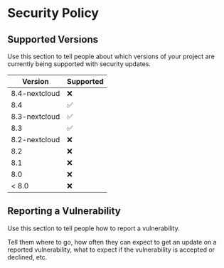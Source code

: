 # Security Policy

## Supported Versions

Use this section to tell people about which versions of your project are
currently being supported with security updates.

| Version       | Supported          |
| --------------| ------------------ |
| 8.4-nextcloud | :x:                |
| 8.4           | :white_check_mark: |
| 8.3-nextcloud | :white_check_mark: |
| 8.3           | :white_check_mark: |
| 8.2-nextcloud | :x:                |
| 8.2           | :x:                |
| 8.1           | :x:                |
| 8.0           | :x:                |
| < 8.0         | :x:                |

## Reporting a Vulnerability

Use this section to tell people how to report a vulnerability.

Tell them where to go, how often they can expect to get an update on a
reported vulnerability, what to expect if the vulnerability is accepted or
declined, etc.
